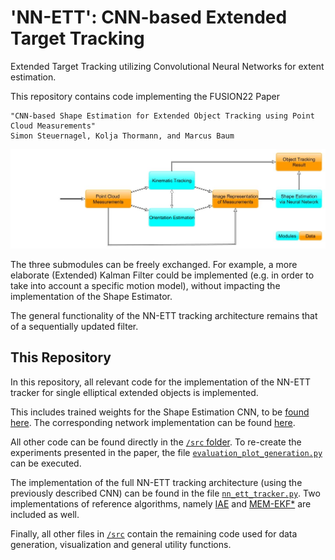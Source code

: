# 'NN-ETT': CNN-based Extended Target Tracking 

Extended Target Tracking utilizing Convolutional Neural Networks for extent estimation.

This repository contains code implementing the FUSION22 Paper 
```
"CNN-based Shape Estimation for Extended Object Tracking using Point Cloud Measurements"
Simon Steuernagel, Kolja Thormann, and Marcus Baum
```

![image not loading](./doc/overview.jpg)

The three submodules can be freely exchanged. For example, a more elaborate (Extended) Kalman Filter could be 
implemented (e.g. in order to take into account a specific motion model), without impacting the implementation of the
Shape Estimator. 

The general functionality of the NN-ETT tracking architecture remains that of a sequentially updated filter.

## This Repository

In this repository, all relevant code for the implementation of the NN-ETT tracker for single elliptical extended
objects is implemented.

This includes trained weights for the Shape Estimation CNN, to be [found here](./models/MultiChannelEllipticalNN/v1.ckpt). 
The corresponding network implementation can be found [here](./src/models/multi_channel_elliptical_nn.py).

All other code can be found directly in the [`/src` folder](./src). To re-create the experiments presented in the paper,
the file [`evaluation_plot_generation.py`](./src/evaluation_plot_generation.py) can be executed.

The implementation of the full NN-ETT tracking architecture (using the previously described CNN) can be found in the 
file [`nn_ett_tracker.py`](./src/nn_ett_tracker.py). Two implementations of reference algorithms, namely 
[IAE](./src/iae.py) and [MEM-EKF*](./src/memekf.py) are included as well.

Finally, all other files in [`/src`](./src) contain the remaining code used for data generation, visualization and 
general utility functions.